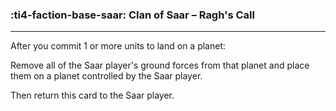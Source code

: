 ### :ti4-faction-base-saar: __Clan of Saar – Ragh's Call__

---
After you commit 1 or more units to land on a planet:

Remove all of the Saar player's ground forces from that planet and place them on a planet controlled by the Saar player.

Then return this card to the Saar player.
